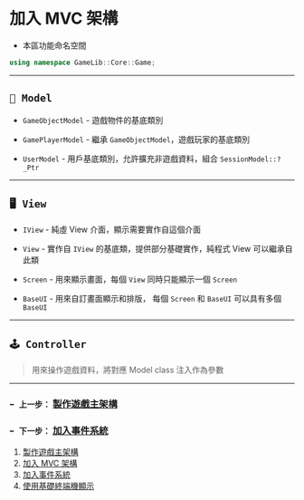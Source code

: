# 加入 MVC 架構
- 本區功能命名空間
```cpp
using namespace GameLib::Core::Game;
```
---
## `🧬 Model`
- `GameObjectModel` - 遊戲物件的基底類別
- `GamePlayerModel` - 繼承 `GameObjectModel`，遊戲玩家的基底類別

- `UserModel` - 用戶基底類別，允許擴充非遊戲資料，組合 `SessionModel::?_Ptr`

---
## `🖥️ View`
- `IView` - 純虛 View 介面，顯示需要實作自這個介面

- `View` - 實作自 `IView` 的基底類，提供部分基礎實作，純程式 View 可以繼承自此類
- `Screen` - 用來顯示畫面，每個 `View` 同時只能顯示一個 `Screen`
- `BaseUI` - 用來自訂畫面顯示和排版， 每個 `Screen` 和 `BaseUI` 可以具有多個 `BaseUI`

---
## `🕹️ Controller`
> 用來操作遊戲資料，將對應 Model class 注入作為參數

---
### `⬅️ 上一步：` [製作遊戲主架構](docs/getting_started/step1.md)
### `➡️ 下一步：` [加入事件系統](docs/getting_started/step3.md)
1. [製作遊戲主架構](docs/getting_started/step1.md)
2. [加入 MVC 架構](docs/getting_started/step2.md)
3. [加入事件系統](docs/getting_started/step3.md)
4. [使用基礎終端機顯示](docs/getting_started/step4.md)